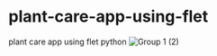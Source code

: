 # plant-care-app-using-flet
plant care app using flet python
![Group 1 (2)](https://github.com/user-attachments/assets/e861ab86-71cf-489e-b7c4-e7ede97adccd)
